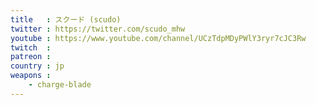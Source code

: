 ```yaml
---
title   : スクード (scudo)
twitter : https://twitter.com/scudo_mhw
youtube : https://www.youtube.com/channel/UCzTdpMDyPWlY3ryr7cJC3Rw
twitch  : 
patreon : 
country : jp
weapons :
    - charge-blade
---
```


